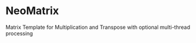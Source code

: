 # NeoMatrix
Matrix Template for Multiplication and Transpose with optional multi-thread processing 
